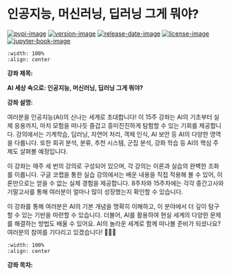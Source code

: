 # 인공지능, 머신러닝, 딥러닝 그게 뭐야?

[![pypi-image]][pypi-url]
[![version-image]][release-url]
[![release-date-image]][release-url]
[![license-image]][license-url]
[![jupyter-book-image]][docs-url]

<!-- Links: -->

[hyperfast python template]: https://github.com/entelecheia/hyperfast-python-template
[pypi-image]: https://img.shields.io/pypi/v/aibasics
[license-image]: https://img.shields.io/github/license/chu-aie/aibasics
[license-url]: https://github.com/chu-aie/aibasics/blob/main/LICENSE
[version-image]: https://img.shields.io/github/v/release/chu-aie/aibasics?sort=semver
[release-date-image]: https://img.shields.io/github/release-date/chu-aie/aibasics
[release-url]: https://github.com/chu-aie/aibasics/releases
[jupyter-book-image]: https://jupyterbook.org/en/stable/_images/badge.svg
[repo-url]: https://github.com/chu-aie/aibasics
[pypi-url]: https://pypi.org/project/aibasics
[docs-url]: https://aibasics.entelecheia.ai
[changelog]: https://github.com/chu-aie/aibasics/blob/main/CHANGELOG.md
[contributing guidelines]: https://github.com/chu-aie/aibasics/blob/main/CONTRIBUTING.md

<!-- Links: -->

```{image} assets/figs/intro.gif
:width: 100%
:align: center
```

**강좌 제목:**

**AI 세상 속으로: 인공지능, 머신러닝, 딥러닝 그게 뭐야?**

**강좌 설명:**

여러분을 인공지능(AI)의 신나는 세계로 초대합니다! 이 15주 강좌는 AI의 기초부터 실제 응용까지, 마치 모험을 떠나듯 즐겁고 흥미진진하게 탐험할 수 있는 기회를 제공합니다. 강의에서는 기계학습, 딥러닝, 자연어 처리, 객체 인식, AI 보안 등 AI의 다양한 영역을 다룹니다. 또한 회귀 분석, 분류, 추천 시스템, 군집 분석, 강화 학습 등 AI의 핵심 주제도 살펴볼 예정입니다.

이 강좌는 매주 세 번의 강의로 구성되어 있으며, 각 강의는 이론과 실습의 완벽한 조화를 이룹니다. 구글 코랩을 통한 실습 강의에서는 배운 내용을 직접 적용해 볼 수 있어, 이론만으로는 얻을 수 없는 실제 경험을 제공합니다. 8주차와 15주차에는 각각 중간고사와 기말고사를 통해 여러분이 얼마나 많이 성장했는지 확인할 수 있습니다.

이 강좌를 통해 여러분은 AI의 기본 개념을 명확히 이해하고, 이 분야에서 더 깊이 탐구할 수 있는 기반을 마련할 수 있습니다. 더불어, AI를 활용하여 현실 세계의 다양한 문제를 해결하는 방법도 배울 수 있어요. AI의 놀라운 세계로 함께 떠나볼 준비가 되셨나요? 여러분의 참여를 기다리고 있겠습니다! 🌟🤖🌟

```{image} assets/figs/intro.jpeg
:width: 100%
:align: center
```

**강좌 목차:**

```{tableofcontents}

```
